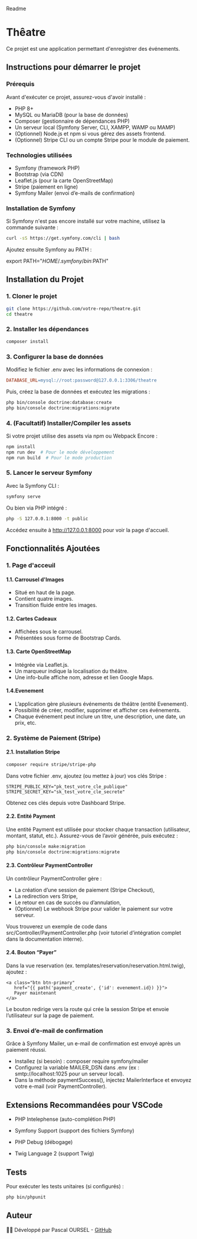 Readme

# Thêatre 

Ce projet est une application permettant d'enregistrer des événements.

## Instructions pour démarrer le projet

### Prérequis
Avant d'exécuter ce projet, assurez-vous d'avoir installé :
 - PHP 8+
 - MySQL ou MariaDB (pour la base de données)
 - Composer (gestionnaire de dépendances PHP)
 - Un serveur local (Symfony Server, CLI, XAMPP, WAMP ou MAMP)
 - (Optionnel) Node.js et npm si vous gérez des assets frontend.
 - (Optionnel) Stripe CLI ou un compte Stripe pour le module de paiement.

### Technologies utilisées

 - Symfony (framework PHP)
 - Bootstrap (via CDN)
 - Leaflet.js (pour la carte OpenStreetMap)
 - Stripe (paiement en ligne)
 - Symfony Mailer (envoi d’e-mails de confirmation)

### Installation de Symfony

Si Symfony n'est pas encore installé sur votre machine, utilisez la commande suivante :
```bash
curl -sS https://get.symfony.com/cli | bash
```

Ajoutez ensuite Symfony au PATH :

export PATH="$HOME/.symfony/bin:$PATH"


## Installation du Projet

### 1. Cloner le projet
```bash
git clone https://github.com/votre-repo/theatre.git
cd theatre
```

### 2. Installer les dépendances
```bash
composer install
```

### 3. Configurer la base de données
Modifiez le fichier .env avec les informations de connexion :
```makefile
DATABASE_URL=mysql://root:password@127.0.0.1:3306/theatre

```


Puis, créez la base de données et exécutez les migrations :
```bash
php bin/console doctrine:database:create
php bin/console doctrine:migrations:migrate
```

### 4. (Facultatif) Installer/Compiler les assets 
Si votre projet utilise des assets via npm ou Webpack Encore :
```bash
npm install
npm run dev  # Pour le mode développement
npm run build  # Pour le mode production
```

### 5. Lancer le serveur Symfony
Avec la Symfony CLI :
```bash
symfony serve
```
Ou bien via PHP intégré :
```bash
php -S 127.0.0.1:8000 -t public
```
Accédez ensuite à http://127.0.0.1:8000 pour voir la page d'accueil.


## Fonctionnalités Ajoutées

### 1. Page d'acceuil

#### 1.1. Carrousel d'Images
 - Situé en haut de la page.
 - Contient quatre images.
 - Transition fluide entre les images.

#### 1.2. Cartes Cadeaux
 - Affichées sous le carrousel.
 - Présentées sous forme de Bootstrap Cards.

#### 1.3. Carte OpenStreetMap
 - Intégrée via Leaflet.js.
 - Un marqueur indique la localisation du théâtre.
 - Une info-bulle affiche nom, adresse et lien Google Maps.

#### 1.4.Evenement
 - L’application gère plusieurs événements de théâtre (entité Evenement).
 - Possibilité de créer, modifier, supprimer et afficher ces événements.
 - Chaque événement peut inclure un titre, une description, une date, un prix, etc.

### 2. Système de Paiement (Stripe)
#### 2.1. Installation Stripe
```bash
composer require stripe/stripe-php
```
Dans votre fichier .env, ajoutez (ou mettez à jour) vos clés Stripe :
```dotenv
STRIPE_PUBLIC_KEY="pk_test_votre_cle_publique"
STRIPE_SECRET_KEY="sk_test_votre_cle_secrete"

```
Obtenez ces clés depuis votre Dashboard Stripe.

#### 2.2. Entité Payment
Une entité Payment est utilisée pour stocker chaque transaction (utilisateur, montant, statut, etc.). Assurez-vous de l’avoir générée, puis exécutez :
```bash
php bin/console make:migration
php bin/console doctrine:migrations:migrate
```
#### 2.3. Contrôleur PaymentController
Un contrôleur PaymentController gère :
  - La création d’une session de paiement (Stripe Checkout),
  - La redirection vers Stripe,
  - Le retour en cas de succès ou d’annulation,
  - (Optionnel) Le webhook Stripe pour valider le paiement sur votre serveur.

Vous trouverez un exemple de code dans src/Controller/PaymentController.php (voir tutoriel d’intégration complet dans la documentation interne).

#### 2.4. Bouton “Payer”
Dans la vue reservation (ex. templates/reservation/reservation.html.twig), ajoutez :

```twig
<a class="btn btn-primary"
   href="{{ path('payment_create', {'id': evenement.id}) }}">
   Payer maintenant
</a>
```

Le bouton redirige vers la route qui crée la session Stripe et envoie l’utilisateur sur la page de paiement.

### 3. Envoi d’e-mail de confirmation
Grâce à Symfony Mailer, un e-mail de confirmation est envoyé après un paiement réussi.
   - Installez (si besoin) : composer require symfony/mailer
   - Configurez la variable MAILER_DSN dans .env (ex : smtp://localhost:1025 pour un serveur local).
   - Dans la méthode paymentSuccess(), injectez MailerInterface et envoyez votre e-mail (voir PaymentController).


## Extensions Recommandées pour VSCode

 - PHP Intelephense (auto-complétion PHP)

 - Symfony Support (support des fichiers Symfony)

 - PHP Debug (débogage)

 - Twig Language 2 (support Twig)


## Tests

Pour exécuter les tests unitaires (si configurés) :
```bash
php bin/phpunit
```

## Auteur

👨‍💻 Développé par Pascal OURSEL - 
[GitHub](https://github.com/Pascal-OU)